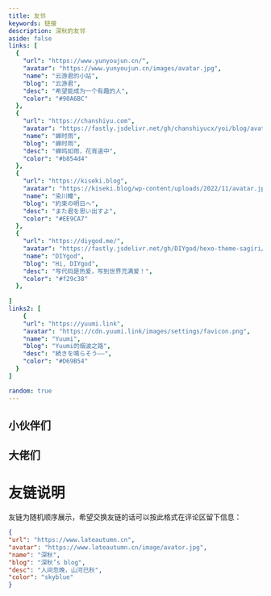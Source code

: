 ```yaml
---
title: 友邻
keywords: 链接
description: 深秋的友邻
aside: false
links: [
  {
    "url": "https://www.yunyoujun.cn/",
    "avatar": "https://www.yunyoujun.cn/images/avatar.jpg",
    "name": "云游君的小站",
    "blog": "云游君",
    "desc": "希望能成为一个有趣的人",
    "color": "#90A6BC"
  },
  {
    "url": "https://chanshiyu.com",
    "avatar": "https://fastly.jsdelivr.net/gh/chanshiyucx/yoi/blog/avatar.jpg",
    "name": "蝉时雨",
    "blog": "蝉时雨",
    "desc": "蝉鸣如雨，花宵道中",
    "color": "#b854d4"
  },
  {
    "url": "https://kiseki.blog",
    "avatar": "https://kiseki.blog/wp-content/uploads/2022/11/avatar.jpg",
    "name": "染川瞳",
    "blog": "約束の明日へ",
    "desc": "また君を思い出すよ",
    "color": "#EE9CA7"
  },
  {
    "url": "https://diygod.me/",
    "avatar": "https://fastly.jsdelivr.net/gh/DIYgod/hexo-theme-sagiri/source/images/DIYgod-avatar2.webp",
    "name": "DIYgod",
    "blog": "Hi, DIYgod",
    "desc": "写代码是热爱，写到世界充满爱！",
    "color": "#f29c38"
  },
 
]
links2: [
    {
    "url": "https://yuumi.link",
    "avatar": "https://cdn.yuumi.link/images/settings/favicon.png",
    "name": "Yuumi",
    "blog": "Yuumi的烟波之路",
    "desc": "続きを鳴らそう——",
    "color": "#D69B54"
  }
]

random: true
---
```



## 小伙伴们
<YunLinks :links="frontmatter.links2" :random="frontmatter.random" />

## 大佬们
<YunLinks :links="frontmatter.links" :random="frontmatter.random" />


# 友链说明

友链为随机顺序展示，希望交换友链的话可以按此格式在评论区留下信息：

```json
{
"url": "https://www.lateautumn.cn",
"avatar": "https://www.lateautumn.cn/image/avator.jpg",
"name": "深秋",
"blog": "深秋’s blog",
"desc": "人间忽晚，山河已秋",
"color": "skyblue"
}
```
